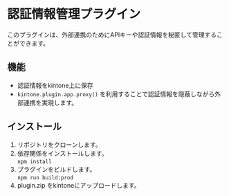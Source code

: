 # 認証情報管理プラグイン
このプラグインは、外部連携のためにAPIキーや認証情報を秘匿して管理することができます。

## 機能
- 認証情報をkintone上に保存
- `kintone.plugin.app.proxy()` を利用することで認証情報を隠蔽しながら外部連携を実現します。

## インストール
1. リポジトリをクローンします。
1. 依存関係をインストールします。  
    `npm install`
1. プラグインをビルドします。  
    `npm run build:prod`
1. plugin.zip をkintoneにアップロードします。
